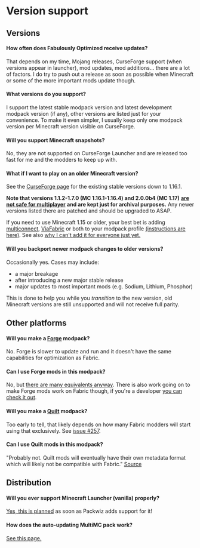 # Version support

## Versions

#### How often does Fabulously Optimized receive updates?

That depends on my time, Mojang releases, CurseForge support (when versions appear in launcher), mod updates, mod additions... there are a lot of factors. I do try to push out a release as soon as possible when Minecraft or some of the more important mods update though.

#### What versions do you support?

I support the latest stable modpack version and latest development modpack version (if any), other versions are listed just for your convenience. To make it even simpler, I usually keep only one modpack version per Minecraft version visible on CurseForge.

#### Will you support Minecraft snapshots?

No, they are not supported on CurseForge Launcher and are released too fast for me and the modders to keep up with.

#### What if I want to play on an older Minecraft version?

See the [CurseForge page](https://www.curseforge.com/minecraft/modpacks/fabulously-optimized/files) for the existing stable versions down to 1.16.1.

**Note that versions 1.1.2-1.7.0 (MC 1.16.1-1.16.4) and 2.0.0b4 (MC 1.17)** [**are not safe for multiplayer**](https://www.minecraft.net/en-us/article/important-message--security-vulnerability-java-edition) **and are kept just for archival purposes.** Any newer versions listed there are patched and should be upgraded to ASAP.

If you need to use Minecraft 1.15 or older, your best bet is adding [multiconnect](https://www.curseforge.com/minecraft/mc-mods/multiconnect), [ViaFabric](https://www.curseforge.com/minecraft/mc-mods/viafabric) or both to your modpack profile [(instructions are here)](adding-more-mods.md). See also [why I can't add it for everyone just yet.](https://github.com/Fabulously-Optimized/fabulously-optimized/issues/15#issuecomment-786175477)

#### Will you backport newer modpack changes to older versions?

Occasionally yes. Cases may include:

* a major breakage
* after introducing a new major stable release
* major updates to most important mods (e.g. Sodium, Lithium, Phosphor)

This is done to help you while you _transition_ to the new version, old Minecraft versions are still unsupported and will not receive full parity.

## Other platforms

#### Will you make a [Forge](https://files.minecraftforge.net) modpack?

No. Forge is slower to update and run and it doesn't have the same capabilities for optimization as Fabric.

#### Can I use Forge mods in this modpack?

No, but [there are many equivalents anyway](https://gist.github.com/TrueCP6/4853f15015b210fd3b1e210e9e485f83). There is also work going on to make Forge mods work on Fabric though, if you're a developer [you can check it out](https://patchworkmc.net).

#### Will you make a [Quilt](https://quiltmc.org) modpack?

Too early to tell, that likely depends on how many Fabric modders will start using that exclusively. See [issue #257](https://github.com/Fabulously-Optimized/fabulously-optimized/issues/257).

#### Can I use Quilt mods in this modpack?

"Probably not. Quilt mods will eventually have their own metadata format which will likely not be compatible with Fabric." [Source](https://quiltmc.org/faq/)

## Distribution

#### Will you ever support Minecraft Launcher (vanilla) properly?

[Yes, this is planned](https://github.com/Fabulously-Optimized/fabulously-optimized/issues/110) as soon as Packwiz adds support for it!

#### How does the auto-updating MultiMC pack work?

[See this page.](multimc-auto-update.md)
